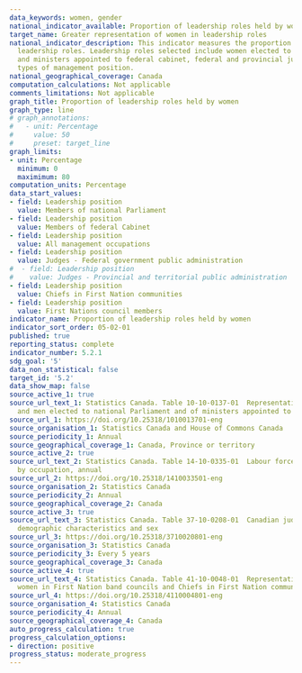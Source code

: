```yaml
---
data_keywords: women, gender
national_indicator_available: Proportion of leadership roles held by women
target_name: Greater representation of women in leadership roles
national_indicator_description: This indicator measures the proportion of women in
  leadership roles. Leadership roles selected include women elected to national Parliament
  and ministers appointed to federal cabinet, federal and provincial judges and various
  types of management position.
national_geographical_coverage: Canada
computation_calculations: Not applicable
comments_limitations: Not applicable
graph_title: Proportion of leadership roles held by women
graph_type: line
# graph_annotations:
#   - unit: Percentage
#     value: 50
#     preset: target_line
graph_limits:
- unit: Percentage
  minimum: 0
  maximimum: 80
computation_units: Percentage
data_start_values:
- field: Leadership position
  value: Members of national Parliament
- field: Leadership position
  value: Members of federal Cabinet
- field: Leadership position
  value: All management occupations
- field: Leadership position
  value: Judges - Federal government public administration
#  - field: Leadership position
#    value: Judges - Provincial and territorial public administration
- field: Leadership position
  value: Chiefs in First Nation communities
- field: Leadership position
  value: First Nations council members
indicator_name: Proportion of leadership roles held by women
indicator_sort_order: 05-02-01
published: true
reporting_status: complete
indicator_number: 5.2.1
sdg_goal: '5'
data_non_statistical: false
target_id: '5.2'
data_show_map: false
source_active_1: true
source_url_text_1: Statistics Canada. Table 10-10-0137-01  Representation of women
  and men elected to national Parliament and of ministers appointed to federal Cabinet
source_url_1: https://doi.org/10.25318/1010013701-eng
source_organisation_1: Statistics Canada and House of Commons Canada
source_periodicity_1: Annual
source_geographical_coverage_1: Canada, Province or territory
source_active_2: true
source_url_text_2: Statistics Canada. Table 14-10-0335-01  Labour force characteristics
  by occupation, annual
source_url_2: https://doi.org/10.25318/1410033501-eng
source_organisation_2: Statistics Canada
source_periodicity_2: Annual
source_geographical_coverage_2: Canada
source_active_3: true
source_url_text_3: Statistics Canada. Table 37-10-0208-01  Canadian judges by selected
  demographic characteristics and sex
source_url_3: https://doi.org/10.25318/3710020801-eng
source_organisation_3: Statistics Canada
source_periodicity_3: Every 5 years
source_geographical_coverage_3: Canada
source_active_4: true
source_url_text_4: Statistics Canada. Table 41-10-0048-01  Representation of men and
  women in First Nation band councils and Chiefs in First Nation communities by sex
source_url_4: https://doi.org/10.25318/4110004801-eng
source_organisation_4: Statistics Canada
source_periodicity_4: Annual
source_geographical_coverage_4: Canada
auto_progress_calculation: true
progress_calculation_options:
- direction: positive
progress_status: moderate_progress
---
```

